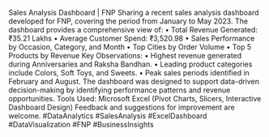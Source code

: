 Sales Analysis Dashboard | FNP
Sharing a recent sales analysis dashboard developed for FNP, covering the period from January to May 2023. The dashboard provides a comprehensive view of:
•	Total Revenue Generated: ₹35.21 Lakhs
•	Average Customer Spend: ₹3,520.98
•	Sales Performance by Occasion, Category, and Month
•	Top Cities by Order Volume
•	Top 5 Products by Revenue
Key Observations:
•	Highest revenue generated during Anniversaries and Raksha Bandhan.
•	Leading product categories include Colors, Soft Toys, and Sweets.
•	Peak sales periods identified in February and August.
The dashboard was designed to support data-driven decision-making by identifying performance patterns and revenue opportunities.
Tools Used: Microsoft Excel (Pivot Charts, Slicers, Interactive Dashboard Design)
Feedback and suggestions for improvement are welcome.
#DataAnalytics #SalesAnalysis #ExcelDashboard #DataVisualization #FNP #BusinessInsights
